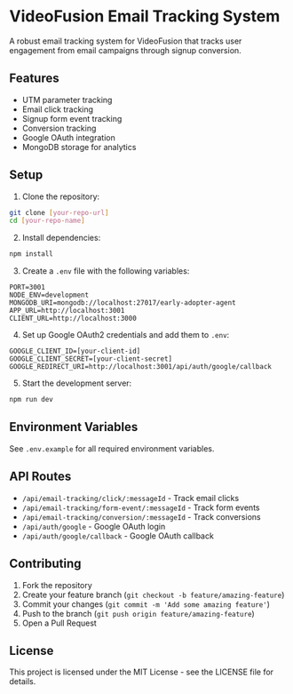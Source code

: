 # VideoFusion Email Tracking System

A robust email tracking system for VideoFusion that tracks user engagement from email campaigns through signup conversion.

## Features

- UTM parameter tracking
- Email click tracking
- Signup form event tracking
- Conversion tracking
- Google OAuth integration
- MongoDB storage for analytics

## Setup

1. Clone the repository:
```bash
git clone [your-repo-url]
cd [your-repo-name]
```

2. Install dependencies:
```bash
npm install
```

3. Create a `.env` file with the following variables:
```
PORT=3001
NODE_ENV=development
MONGODB_URI=mongodb://localhost:27017/early-adopter-agent
APP_URL=http://localhost:3001
CLIENT_URL=http://localhost:3000
```

4. Set up Google OAuth2 credentials and add them to `.env`:
```
GOOGLE_CLIENT_ID=[your-client-id]
GOOGLE_CLIENT_SECRET=[your-client-secret]
GOOGLE_REDIRECT_URI=http://localhost:3001/api/auth/google/callback
```

5. Start the development server:
```bash
npm run dev
```

## Environment Variables

See `.env.example` for all required environment variables.

## API Routes

- `/api/email-tracking/click/:messageId` - Track email clicks
- `/api/email-tracking/form-event/:messageId` - Track form events
- `/api/email-tracking/conversion/:messageId` - Track conversions
- `/api/auth/google` - Google OAuth login
- `/api/auth/google/callback` - Google OAuth callback

## Contributing

1. Fork the repository
2. Create your feature branch (`git checkout -b feature/amazing-feature`)
3. Commit your changes (`git commit -m 'Add some amazing feature'`)
4. Push to the branch (`git push origin feature/amazing-feature`)
5. Open a Pull Request

## License

This project is licensed under the MIT License - see the LICENSE file for details. 